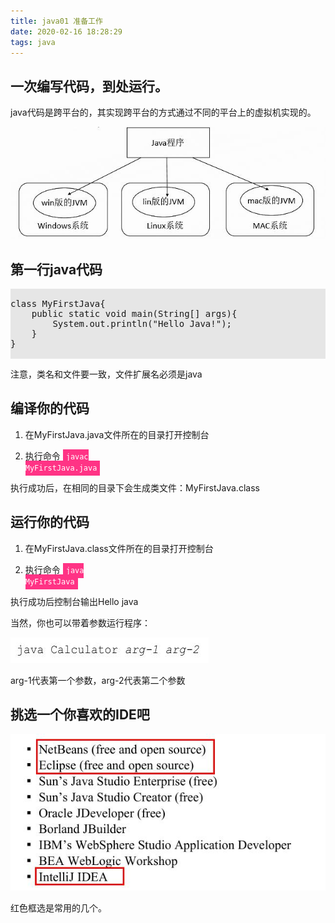 ```yaml
---
title: java01 准备工作
date: 2020-02-16 18:28:29
tags: java
---
```


## 一次编写代码，到处运行。

java代码是跨平台的，其实现跨平台的方式通过不同的平台上的虚拟机实现的。

<img src='java01-preparement\7754be56-0683-4562-9d97-51799af7e589.jpg' >

## 第一行java代码

<pre style='background:#e6e6e6;padding=10px;'>

class MyFirstJava{
    public static void main(String[] args){
        System.out.println("Hello Java!");
    }
}

</pre>

注意，类名和文件要一致，文件扩展名必须是java

## 编译你的代码

1. 在MyFirstJava.java文件所在的目录打开控制台

2. 执行命令 <code style='background:#ff3385;color:white;padding:5px;'>javac MyFirstJava.java</code>

执行成功后，在相同的目录下会生成类文件：MyFirstJava.class

## 运行你的代码

1. 在MyFirstJava.class文件所在的目录打开控制台

2. 执行命令 <code style='background:#ff3385;color:white;padding:5px;'>java MyFirstJava</code>

执行成功后控制台输出Hello java

当然，你也可以带着参数运行程序：

<img src='java01-preparement\2d2fb8f9-8791-45b8-963a-fef5036d7cde.jpg' >

arg-1代表第一个参数，arg-2代表第二个参数

## 挑选一个你喜欢的IDE吧

<img src='java01-preparement\2dc63515-6af4-4fe1-86ef-904216a7743d.jpg'>

红色框选是常用的几个。
